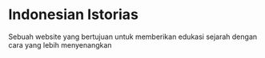 # Indonesian Istorias

Sebuah website yang bertujuan untuk memberikan edukasi sejarah dengan cara yang lebih menyenangkan
